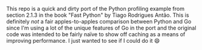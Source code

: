 This repo is a quick and dirty port of the Python profiling example from section 2.1.3 in the
book "Fast Python" by Tiago Rodrigues Antão. This is definitely _not_ a fair apples-to-apples
comparison between Python and Go since I'm using a lot of the unique features of Go in the port
and the original code was intended to be fairly naïve to show off caching as a means of improving
performance. I just wanted to see if I could do it 😄
